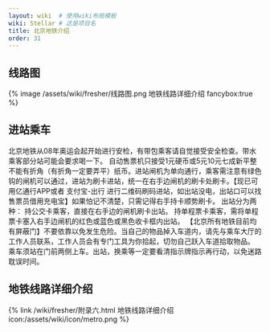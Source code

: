 ```yaml
---
layout: wiki  # 使用wiki布局模板
wiki: Stellar # 这是项目名
title: 北京地铁介绍
order: 31
---
```


## 线路图

{% image /assets/wiki/fresher/线路图.png 地铁线路详细介绍 fancybox:true  %}

## 进站乘车

北京地铁从08年奥运会起开始进行安检，有带包乘客请自觉接受安全检查。带水乘客部分站可能会要求喝一下。
自动售票机只接受1元硬币或5元10元七成新平整不能有折角（有折角一定要弄平）纸币。进站闸机为单向通行，乘客需注意有绿色钩的闸机可以通过，进站为刷卡进站，统一在右手边闸机的刷卡处刷卡。【现已可用亿通行APP或者 支付宝-出行 进行二维码刷码进站，如出站没电，出站口可以找售票员借用充电宝】如果怕记不清楚，只需记得右手持卡顺势刷卡。
出站分为两种：
持公交卡乘客，直接在右手边的闸机刷卡出站。
持单程票卡乘客，需将单程票卡塞入右手边闸机的红色或蓝色或黑色收卡框内出站。
【北京所有地铁目前均有屏蔽门】不要依靠以免发生危险。当自己的物品掉入车道内，请先与乘车大厅的工作人员联系，工作人员会有专门工具为你拾起，切勿自己跃入车道拾取物品。
乘车须站在门前两侧上车。出站，换乘等一定要看清指示牌指示再行动，以免迷路耽误时间。


## 地铁线路详细介绍
{% link /wiki/fresher/附录六.html 地铁线路详细介绍 icon:/assets/wiki/icon/metro.png %}